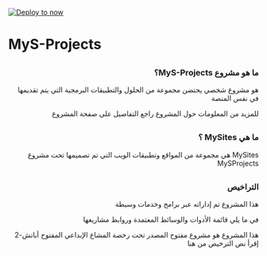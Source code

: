 [![Deploy to now](https://deploy.now.sh/static/button.svg)](https://deploy.now.sh/?repo=https://github.com/tamsamani/MyS-Project-MySites/tree/master/)

# MyS-Projects

## <h3 dir="rtl"> ما هو مشروع MyS-Projects؟</h3>

<p dir="rtl">هو مشروع شخصي يحتضن مجموعة من الحلول والتطبيقات البرمجية التي يتم تقديمها في نفس المنصة</p>
<p dir="rtl">للمزيد من المعلومات حول المشروع راجع التفاصيل على صفحة المشروع</p>

## <h3 dir="rtl">ما هي MySites ؟</h3>

<p dir="rtl">
MySites هي مجموعة من المواقع وتطبيقات الويب التي تم تصميمها تحت مشروع MySProjects
</p>

## <h3 dir="rtl">التراخيص</h3>

<p dir="rtl">هذا المشروع تم إداراته عبر برامج وخدمات وسيطة</p>
<p dir="rtl">في ما يلي قائمة الأدوات والوسائط المعتمدة وروابط مشاريعها</p>
<p dir="rtl">هذا المشروع هو مشروع مفتوح المصدر تحت رخصة المشاع الإبداعي المفتوح أباتش-2
إقرأ نص الترخيص من هنا</p>

